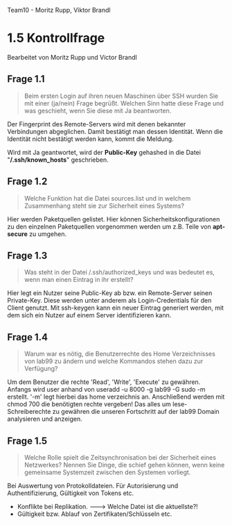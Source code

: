Team10 - Moritz Rupp, Viktor Brandl
# 1.5 Kontrollfrage

Bearbeitet von Moritz Rupp und Victor Brandl

## Frage 1.1
>Beim ersten Login auf ihren neuen Maschinen über SSH wurden Sie mit einer
(ja/nein) Frage begrüßt. Welchen Sinn hatte diese Frage und was geschieht, wenn Sie diese
mit Ja beantworten.

Der Fingerprint des Remote-Servers wird mit denen bekannter Verbindungen abgeglichen. Damit bestätigt man dessen Identität. Wenn die Identität nicht bestätigt werden kann, kommt die Meldung.

Wird mit Ja geantwortet, wird der **Public-Key** gehashed in die Datei "**/.ssh/known_hosts**" geschrieben.

## Frage 1.2
>Welche Funktion hat die Datei sources.list und in welchem Zusammenhang
steht sie zur Sicherheit eines Systems?

Hier werden Paketquellen gelistet. Hier können Sicherheitskonfigurationen zu den einzelnen Paketquellen vorgenommen werden um z.B. Teile von **apt-secure** zu umgehen.

## Frage 1.3
>Was steht in der Datei /.ssh/authorized_keys und was bedeutet es, wenn
man einen Eintrag in ihr erstellt?

Hier legt ein Nutzer seine Public-Key ab bzw. ein Remote-Server seinen Private-Key. Diese werden unter anderem als Login-Credentials für den Client genutzt.
Mit ssh-keygen kann ein neuer Eintrag generiert werden, mit dem sich ein Nutzer auf einem Server identifizieren kann.

## Frage 1.4
>Warum war es nötig, die Benutzerrechte des Home Verzeichnisses von lab99 zu
ändern und welche Kommandos stehen dazu zur Verfügung?

Um dem Benutzer die rechte 'Read', 'Write', 'Execute' zu gewähren. Anfangs wird user anhand von useradd -u 8000 -g lab99 -G sudo -m erstellt. '-m' legt hierbei das home verzeichnis an. Anschließend werden mit chmod 700 die benötigten rechte vergeben!
Das alles um lese- Schreiberechte zu gewähren die unseren Fortschritt auf der lab99 Domain analysieren und anzeigen.

## Frage 1.5
>Welche Rolle spielt die Zeitsynchronisation bei der Sicherheit eines Netzwerkes?
Nennen Sie Dinge, die schief gehen können, wenn keine gemeinsame Systemzeit zwischen
den Systemen vorliegt.

Bei Auswertung von Protokolldateien. Für Autorisierung und Authentifizierung, Gültigkeit von Tokens etc.
- Konflikte bei Replikation. ---> Welche Datei ist die aktuellste?!
- Gültigkeit bzw. Ablauf von Zertifikaten/Schlüsseln etc.
